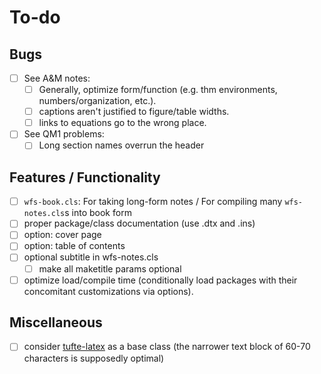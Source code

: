 To-do
=====

Bugs
----
* [ ] See A&M notes:
    * [ ] Generally, optimize form/function (e.g. thm environments, numbers/organization, etc.).
    * [ ] captions aren't justified to figure/table widths.
    * [ ] links to equations go to the wrong place.
* [ ] See QM1 problems:
  * [ ] Long section names overrun the header

Features / Functionality
------------------------
* [ ] `wfs-book.cls`: For taking long-form notes / 
  For compiling many `wfs-notes.cls`s into book form
* [ ] proper package/class documentation (use .dtx and .ins)
* [ ] option: cover page
* [ ] option: table of contents
* [ ] optional subtitle in wfs-notes.cls
  * [ ] make all maketitle params optional
* [ ] optimize load/compile time (conditionally load packages with their
  concomitant customizations via options).

Miscellaneous
-------------
* [ ] consider [tufte-latex](https://ctan.org/pkg/tufte-latex?lang=en)
  as a base class (the narrower text block of 60-70 characters is supposedly
  optimal)
